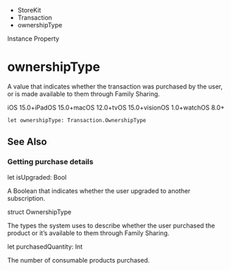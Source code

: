 

- StoreKit
- Transaction
-  ownershipType 

Instance Property

# ownershipType

A value that indicates whether the transaction was purchased by the user, or is made available to them through Family Sharing.

iOS 15.0+iPadOS 15.0+macOS 12.0+tvOS 15.0+visionOS 1.0+watchOS 8.0+

``` source
let ownershipType: Transaction.OwnershipType
```

## See Also

### Getting purchase details

let isUpgraded: Bool

A Boolean that indicates whether the user upgraded to another subscription.

struct OwnershipType

The types the system uses to describe whether the user purchased the product or it’s available to them through Family Sharing.

let purchasedQuantity: Int

The number of consumable products purchased.

